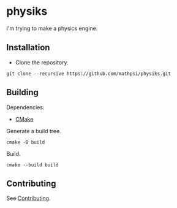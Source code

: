 # physiks
I'm trying to make a physics engine.

## Installation
* Clone the repository.
```
git clone --recursive https://github.com/mathpsi/physiks.git
```

## Building
Dependencies:
* [CMake](https://cmake.org/)

Generate a build tree.
```
cmake -B build
```

Build.
```
cmake --build build
```
## Contributing
See [Contributing](.github/CONTRIBUTING.md).
